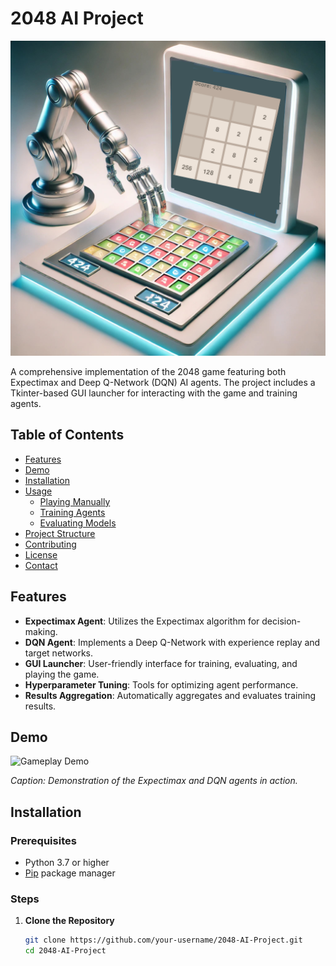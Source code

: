 # 2048 AI Project

![AI Playing 2048](AI_playing.png)

A comprehensive implementation of the 2048 game featuring both Expectimax and Deep Q-Network (DQN) AI agents. The project includes a Tkinter-based GUI launcher for interacting with the game and training agents.

## Table of Contents

- [Features](#features)
- [Demo](#demo)
- [Installation](#installation)
- [Usage](#usage)
  - [Playing Manually](#playing-manually)
  - [Training Agents](#training-agents)
  - [Evaluating Models](#evaluating-models)
- [Project Structure](#project-structure)
- [Contributing](#contributing)
- [License](#license)
- [Contact](#contact)

## Features

- **Expectimax Agent**: Utilizes the Expectimax algorithm for decision-making.
- **DQN Agent**: Implements a Deep Q-Network with experience replay and target networks.
- **GUI Launcher**: User-friendly interface for training, evaluating, and playing the game.
- **Hyperparameter Tuning**: Tools for optimizing agent performance.
- **Results Aggregation**: Automatically aggregates and evaluates training results.

## Demo

![Gameplay Demo](https://your-image-link.com/demo.gif)

*Caption: Demonstration of the Expectimax and DQN agents in action.*

## Installation

### Prerequisites

- Python 3.7 or higher
- [Pip](https://pip.pypa.io/en/stable/) package manager

### Steps

1. **Clone the Repository**

   ```bash
   git clone https://github.com/your-username/2048-AI-Project.git
   cd 2048-AI-Project
